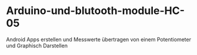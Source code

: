 # Arduino-und-blutooth-module-HC-05
Android Apps erstellen und Messwerte übertragen von einem Potentiometer und Graphisch Darstellen
